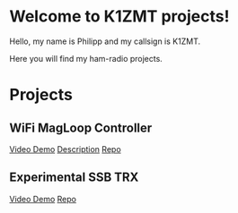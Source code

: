 # Welcome to K1ZMT projects!

Hello, my name is Philipp and my callsign is K1ZMT. 

Here you will find my ham-radio projects.

# Projects

## WiFi MagLoop Controller

[Video Demo](https://www.youtube.com/shorts/tR3TuS6j_TE)
[Description](https://www.zoonman.com/projects/magloop-tuner/)
[Repo](https://github.com/k1zmt/magloop-tuner)


## Experimental SSB TRX

[Video Demo](https://www.instagram.com/p/CyZjtxRpXod/)
[Repo](https://github.com/k1zmt/SSB85MultiPCB)

